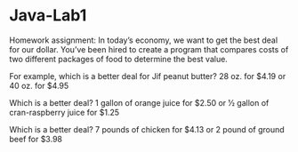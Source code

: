 # Java-Lab1
Homework assignment:
In today’s economy, we want to get the best deal for our dollar. You’ve been hired to create a program that compares costs of two different packages of food to determine the best value.

For example, which is a better deal for Jif peanut butter?
28 oz. for $4.19 or 40 oz. for $4.95

Which is a better deal?
1 gallon of orange juice for $2.50 or 1⁄2 gallon of cran-raspberry juice for $1.25

Which is a better deal?
7 pounds of chicken for $4.13 or 2 pound of ground beef for $3.98


